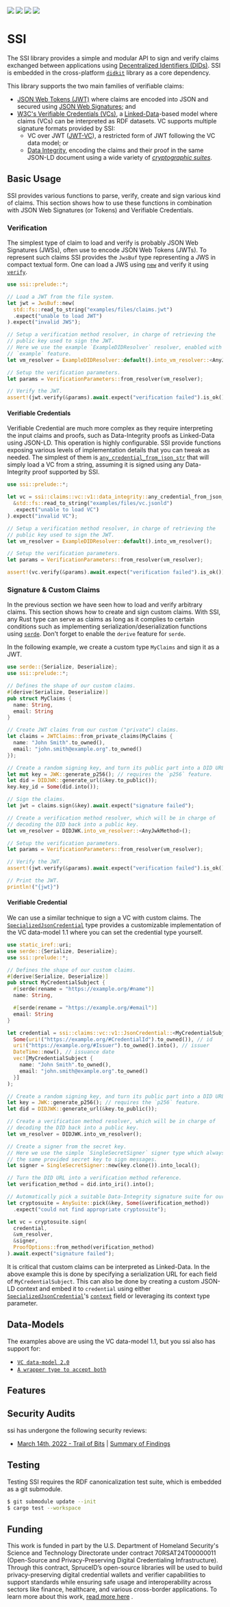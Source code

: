 [![](https://img.shields.io/github/actions/workflow/status/spruceid/ssi/build.yml?branch=main)](https://github.com/spruceid/ssi/actions?query=workflow%3Aci+branch%3Amain)
[![](https://img.shields.io/badge/Rust-v1.66.0-orange)](https://www.rust-lang.org/)
[![](https://img.shields.io/badge/License-Apache--2.0-green)](https://github.com/spruceid/didkit/blob/main/LICENSE)
[![](https://img.shields.io/twitter/follow/spruceid?label=Follow&style=social)](https://twitter.com/spruceid)

# SSI

<!-- cargo-rdme start -->

The SSI library provides a simple and modular API to sign and verify claims
exchanged between applications using
[Decentralized Identifiers (DIDs)][dids]. SSI is embedded in the
cross-platform [`didkit`][didkit] library as a core dependency.

This library supports the two main families of verifiable claims:
- [JSON Web Tokens (JWT)][jwt] where claims are encoded into JSON and
  secured using [JSON Web Signatures][jws]; and
- [W3C's Verifiable Credentials (VCs)][vc-data-model], a
  [Linked-Data][linked-data]-based model where claims (VCs) can be
  interpreted as RDF datasets. VC supports multiple signature formats
  provided by SSI:
  - VC over JWT ([JWT-VC][jwt-vc]), a restricted form of JWT following the
    VC data model; or
  - [Data Integrity][data-integrity], encoding the claims and their proof
    in the same JSON-LD document using a wide variety of
    [*cryptographic suites*][cryptosuite].

[dids]: <https://www.w3.org/TR/did-core/>
[didkit]: <https://github.com/spruceid/didkit>
[vc-data-model]: <https://www.w3.org/TR/vc-data-model/>
[linked-data]: <https://www.w3.org/DesignIssues/LinkedData.html>
[jwt]: <https://www.rfc-editor.org/rfc/rfc7519>
[jws]: <https://www.rfc-editor.org/rfc/rfc7515>
[jwt-vc]: <https://www.w3.org/TR/vc-data-model/#json-web-token>
[data-integrity]: <https://www.w3.org/TR/vc-data-integrity/>
[cryptosuite]: <https://www.w3.org/TR/vc-data-integrity/#dfn-cryptosuite>

## Basic Usage

SSI provides various functions to parse, verify, create and sign various
kind of claims. This section shows how to use these functions in combination
with JSON Web Signatures (or Tokens) and Verifiable Credentials.

### Verification

The simplest type of claim to load and verify is probably JSON Web
Signatures (JWSs), often use to encode JSON Web Tokens (JWTs). To represent
such claims SSI provides the `JwsBuf` type representing a JWS
in compact textual form. One can load a JWS using [`new`] and verify
it using [`verify`].

[`new`]: claims::JwsBuf::new
[`verify`]: claims::JwsSlice::verify

```rust
use ssi::prelude::*;

// Load a JWT from the file system.
let jwt = JwsBuf::new(
  std::fs::read_to_string("examples/files/claims.jwt")
  .expect("unable to load JWT")
).expect("invalid JWS");

// Setup a verification method resolver, in charge of retrieving the
// public key used to sign the JWT.
// Here we use the example `ExampleDIDResolver` resolver, enabled with the
// `example` feature.
let vm_resolver = ExampleDIDResolver::default().into_vm_resolver::<AnyJwkMethod>();

// Setup the verification parameters.
let params = VerificationParameters::from_resolver(vm_resolver);

// Verify the JWT.
assert!(jwt.verify(&params).await.expect("verification failed").is_ok())
```

#### Verifiable Credentials

Verifiable Credential are much more complex as they require interpreting
the input claims and proofs, such as Data-Integrity proofs as Linked-Data
using JSON-LD. This operation is highly configurable. SSI provide
functions exposing various levels of implementation details that you can
tweak as needed. The simplest of them is [`any_credential_from_json_str`]
that will simply load a VC from a string, assuming it is signed using
any Data-Integrity proof supported by SSI.

[`any_credential_from_json_str`]: claims::vc::v1::data_integrity::any_credential_from_json_str

```rust
use ssi::prelude::*;

let vc = ssi::claims::vc::v1::data_integrity::any_credential_from_json_str(
  &std::fs::read_to_string("examples/files/vc.jsonld")
  .expect("unable to load VC")
).expect("invalid VC");

// Setup a verification method resolver, in charge of retrieving the
// public key used to sign the JWT.
let vm_resolver = ExampleDIDResolver::default().into_vm_resolver();

// Setup the verification parameters.
let params = VerificationParameters::from_resolver(vm_resolver);

assert!(vc.verify(&params).await.expect("verification failed").is_ok());
```

### Signature & Custom Claims

In the previous section we have seen how to load and verify arbitrary
claims. This section shows how to create and sign custom claims.
With SSI, any Rust type can serve as claims as long as it complies to
certain conditions such as implementing serialization/deserialization
functions using [`serde`](https://crates.io/crates/serde).
Don't forget to enable the `derive` feature for `serde`.

In the following example, we create a custom type `MyClaims` and sign it
as a JWT.

```rust
use serde::{Serialize, Deserialize};
use ssi::prelude::*;

// Defines the shape of our custom claims.
#[derive(Serialize, Deserialize)]
pub struct MyClaims {
  name: String,
  email: String
}

// Create JWT claims from our custom ("private") claims.
let claims = JWTClaims::from_private_claims(MyClaims {
  name: "John Smith".to_owned(),
  email: "john.smith@example.org".to_owned()
});

// Create a random signing key, and turn its public part into a DID URL.
let mut key = JWK::generate_p256(); // requires the `p256` feature.
let did = DIDJWK::generate_url(&key.to_public());
key.key_id = Some(did.into());

// Sign the claims.
let jwt = claims.sign(&key).await.expect("signature failed");

// Create a verification method resolver, which will be in charge of
// decoding the DID back into a public key.
let vm_resolver = DIDJWK.into_vm_resolver::<AnyJwkMethod>();

// Setup the verification parameters.
let params = VerificationParameters::from_resolver(vm_resolver);

// Verify the JWT.
assert!(jwt.verify(&params).await.expect("verification failed").is_ok());

// Print the JWT.
println!("{jwt}")
```

#### Verifiable Credential

We can use a similar technique to sign a VC with custom claims.
The [`SpecializedJsonCredential`] type provides a customizable
implementation of the VC data-model 1.1 where you can set the credential type
yourself.

[`SpecializedJsonCredential`]: claims::vc::v1::SpecializedJsonCredential

```rust
use static_iref::uri;
use serde::{Serialize, Deserialize};
use ssi::prelude::*;

// Defines the shape of our custom claims.
#[derive(Serialize, Deserialize)]
pub struct MyCredentialSubject {
  #[serde(rename = "https://example.org/#name")]
  name: String,

  #[serde(rename = "https://example.org/#email")]
  email: String
}

let credential = ssi::claims::vc::v1::JsonCredential::<MyCredentialSubject>::new(
  Some(uri!("https://example.org/#CredentialId").to_owned()), // id
  uri!("https://example.org/#Issuer").to_owned().into(), // issuer
  DateTime::now(), // issuance date
  vec![MyCredentialSubject {
    name: "John Smith".to_owned(),
    email: "john.smith@example.org".to_owned()
  }]
);

// Create a random signing key, and turn its public part into a DID URL.
let key = JWK::generate_p256(); // requires the `p256` feature.
let did = DIDJWK::generate_url(&key.to_public());

// Create a verification method resolver, which will be in charge of
// decoding the DID back into a public key.
let vm_resolver = DIDJWK.into_vm_resolver();

// Create a signer from the secret key.
// Here we use the simple `SingleSecretSigner` signer type which always uses
// the same provided secret key to sign messages.
let signer = SingleSecretSigner::new(key.clone()).into_local();

// Turn the DID URL into a verification method reference.
let verification_method = did.into_iri().into();

// Automatically pick a suitable Data-Integrity signature suite for our key.
let cryptosuite = AnySuite::pick(&key, Some(&verification_method))
  .expect("could not find appropriate cryptosuite");

let vc = cryptosuite.sign(
  credential,
  &vm_resolver,
  &signer,
  ProofOptions::from_method(verification_method)
).await.expect("signature failed");
```
 
It is critical that custom claims can be interpreted as Linked-Data. In
the above example this is done by specifying a serialization URL for each
field of `MyCredentialSubject`. This can also be done by creating a custom
JSON-LD context and embed it to `credential` using either
[`SpecializedJsonCredential`]'s [`context`] field or leveraging its context type
parameter.

[`context`]: claims::vc::v1::SpecializedJsonCredential::context

## Data-Models

The examples above are using the VC data-model 1.1, but you ssi also has support for:
- [`VC data-model 2.0`]
- [`A wrapper type to accept both`]

[`VC data-model 2.0`]: claims::vc::v2
[`A wrapper type to accept both`]: claims::vc::syntax::AnySpecializedJsonCredential

## Features

<!-- cargo-rdme end -->

## Security Audits

ssi has undergone the following security reviews:
- [March 14th, 2022 - Trail of Bits](https://github.com/trailofbits/publications/blob/master/reviews/SpruceID.pdf) | [Summary of Findings](https://blog.spruceid.com/spruce-completes-first-security-audit-from-trail-of-bits/)

## Testing

Testing SSI requires the RDF canonicalization test suite, which is embedded as
a git submodule.

```sh
$ git submodule update --init
$ cargo test --workspace
```

## Funding

This work is funded in part by the U.S. Department of Homeland Security's Science and Technology Directorate under contract 70RSAT24T00000011 (Open-Source and Privacy-Preserving Digital Credentialing Infrastructure).
Through this contract, SpruceID’s open-source libraries will be used to build privacy-preserving digital credential wallets and verifier capabilities to support standards while ensuring safe usage and interoperability across sectors like finance, healthcare, and various cross-border applications.
To learn more about this work, [read more here](https://spruceid.com/customer-highlight/dhs-highlight) . 